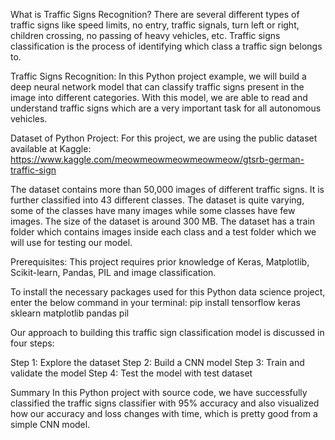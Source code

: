 What is Traffic Signs Recognition?
There are several different types of traffic signs like speed limits, no entry, traffic signals, turn left or right, children crossing, no passing of heavy vehicles, etc. Traffic signs classification is the process of identifying which class a traffic sign belongs to.

Traffic Signs Recognition: 
In this Python project example, we will build a deep neural network model that can classify traffic signs present in the image into different categories. With this model, we are able to read and understand traffic signs which are a very important task for all autonomous vehicles.

Dataset of Python Project:
For this project, we are using the public dataset available at Kaggle:
https://www.kaggle.com/meowmeowmeowmeowmeow/gtsrb-german-traffic-sign

The dataset contains more than 50,000 images of different traffic signs. It is further classified into 43 different classes. The dataset is quite varying, some of the classes have many images while some classes have few images. The size of the dataset is around 300 MB. The dataset has a train folder which contains images inside each class and a test folder which we will use for testing our model.

Prerequisites:
This project requires prior knowledge of Keras, Matplotlib, Scikit-learn, Pandas, PIL and image classification.

To install the necessary packages used for this Python data science project, enter the below command in your terminal:
pip install tensorflow keras sklearn matplotlib pandas pil

Our approach to building this traffic sign classification model is discussed in four steps:

Step 1: Explore the dataset
Step 2: Build a CNN model
Step 3: Train and validate the model
Step 4: Test the model with test dataset

Summary
In this Python project with source code, we have successfully classified the traffic signs classifier with 95% accuracy and also visualized how our accuracy and loss changes with time, which is pretty good from a simple CNN model.
